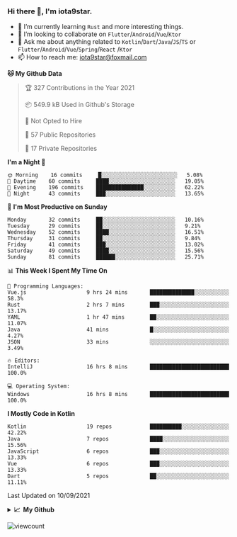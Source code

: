 ### Hi there 👋, I'm iota9star.

- 🌱 I’m currently learning `Rust` and more interesting things.
- 👯 I’m looking to collaborate on `Flutter`/`Android`/`Vue`/`Ktor`
- 💬 Ask me about anything related to `Kotlin`/`Dart`/`Java`/`JS`/`TS` or `Flutter`/`Android`/`Vue`/`Spring`/`React`
  /`Ktor`
- 📫 How to reach me: [iota9star@foxmail.com](iota9star@foxmail.com)



<!--START_SECTION:waka-->
**🐱 My Github Data** 

> 🏆 327 Contributions in the Year 2021
 > 
> 📦 549.9 kB Used in Github's Storage 
 > 
> 🚫 Not Opted to Hire
 > 
> 📜 57 Public Repositories 
 > 
> 🔑 17 Private Repositories  
 > 
**I'm a Night 🦉** 

```text
🌞 Morning    16 commits     █░░░░░░░░░░░░░░░░░░░░░░░░   5.08% 
🌆 Daytime    60 commits     ████░░░░░░░░░░░░░░░░░░░░░   19.05% 
🌃 Evening    196 commits    ███████████████░░░░░░░░░░   62.22% 
🌙 Night      43 commits     ███░░░░░░░░░░░░░░░░░░░░░░   13.65%

```
📅 **I'm Most Productive on Sunday** 

```text
Monday       32 commits     ██░░░░░░░░░░░░░░░░░░░░░░░   10.16% 
Tuesday      29 commits     ██░░░░░░░░░░░░░░░░░░░░░░░   9.21% 
Wednesday    52 commits     ████░░░░░░░░░░░░░░░░░░░░░   16.51% 
Thursday     31 commits     ██░░░░░░░░░░░░░░░░░░░░░░░   9.84% 
Friday       41 commits     ███░░░░░░░░░░░░░░░░░░░░░░   13.02% 
Saturday     49 commits     ████░░░░░░░░░░░░░░░░░░░░░   15.56% 
Sunday       81 commits     ██████░░░░░░░░░░░░░░░░░░░   25.71%

```


📊 **This Week I Spent My Time On** 

```text
💬 Programming Languages: 
Vue.js                   9 hrs 24 mins       ██████████████░░░░░░░░░░░   58.3% 
Rust                     2 hrs 7 mins        ███░░░░░░░░░░░░░░░░░░░░░░   13.17% 
YAML                     1 hr 47 mins        ██░░░░░░░░░░░░░░░░░░░░░░░   11.07% 
Java                     41 mins             █░░░░░░░░░░░░░░░░░░░░░░░░   4.27% 
JSON                     33 mins             ░░░░░░░░░░░░░░░░░░░░░░░░░   3.49%

🔥 Editors: 
IntelliJ                 16 hrs 8 mins       █████████████████████████   100.0%

💻 Operating System: 
Windows                  16 hrs 8 mins       █████████████████████████   100.0%

```

**I Mostly Code in Kotlin** 

```text
Kotlin                   19 repos            ██████████░░░░░░░░░░░░░░░   42.22% 
Java                     7 repos             ████░░░░░░░░░░░░░░░░░░░░░   15.56% 
JavaScript               6 repos             ███░░░░░░░░░░░░░░░░░░░░░░   13.33% 
Vue                      6 repos             ███░░░░░░░░░░░░░░░░░░░░░░   13.33% 
Dart                     5 repos             ██░░░░░░░░░░░░░░░░░░░░░░░   11.11%

```



 Last Updated on 10/09/2021
<!--END_SECTION:waka-->

<details>
  <summary><b>📈&nbsp;&nbsp;My Github</b></summary>
  <br>
  <img src='https://github-profile-trophy.vercel.app/?username=iota9star'>
  <img src='https://bad-apple-github-readme.vercel.app/api?show_bg=1&username=iota9star&hide_title=true'>
  <img src='http://cr-skills-chart-widget.azurewebsites.net/api/api?username=iota9star'>
</details>


![viewcount](https://count.getloli.com/get/@iota9star?theme=rule34)
